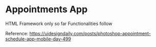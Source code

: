 # Appointments App

HTML Framework only so far
Functionalities follow

Reference: https://uidesigndaily.com/posts/photoshop-appointment-schedule-app-mobile-day-499
